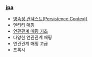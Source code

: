### [jpa](https://github.com/rrlqja/study_jpa/blob/master/jpa.md)     
- [영속성 컨텍스트(Persistence Context)](https://github.com/rrlqja/study_jpa/blob/master/persistence-context.md)   
- [엔티티 매핑](https://github.com/rrlqja/study_jpa/blob/master/entity-mapping.md)   
- [연관관계 매핑 기초](https://github.com/rrlqja/study_jpa/blob/master/relational-mapping-basic.md)    
- 다양한 연관관계 매핑
- 연관관계 매핑 고급    
- 프록시    